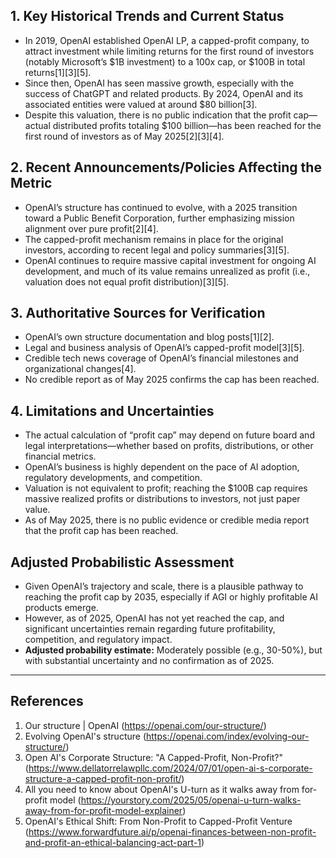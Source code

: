 ## 1. Key Historical Trends and Current Status

- In 2019, OpenAI established OpenAI LP, a capped-profit company, to attract investment while limiting returns for the first round of investors (notably Microsoft’s $1B investment) to a 100x cap, or $100B in total returns[1][3][5].
- Since then, OpenAI has seen massive growth, especially with the success of ChatGPT and related products. By 2024, OpenAI and its associated entities were valued at around $80 billion[3].
- Despite this valuation, there is no public indication that the profit cap—actual distributed profits totaling $100 billion—has been reached for the first round of investors as of May 2025[2][3][4].

## 2. Recent Announcements/Policies Affecting the Metric

- OpenAI’s structure has continued to evolve, with a 2025 transition toward a Public Benefit Corporation, further emphasizing mission alignment over pure profit[2][4].
- The capped-profit mechanism remains in place for the original investors, according to recent legal and policy summaries[3][5].
- OpenAI continues to require massive capital investment for ongoing AI development, and much of its value remains unrealized as profit (i.e., valuation does not equal profit distribution)[3][5].

## 3. Authoritative Sources for Verification

- OpenAI’s own structure documentation and blog posts[1][2].
- Legal and business analysis of OpenAI’s capped-profit model[3][5].
- Credible tech news coverage of OpenAI’s financial milestones and organizational changes[4].
- No credible report as of May 2025 confirms the cap has been reached.

## 4. Limitations and Uncertainties

- The actual calculation of “profit cap” may depend on future board and legal interpretations—whether based on profits, distributions, or other financial metrics.
- OpenAI’s business is highly dependent on the pace of AI adoption, regulatory developments, and competition.
- Valuation is not equivalent to profit; reaching the $100B cap requires massive realized profits or distributions to investors, not just paper value.
- As of May 2025, there is no public evidence or credible media report that the profit cap has been reached.

## Adjusted Probabilistic Assessment

- Given OpenAI’s trajectory and scale, there is a plausible pathway to reaching the profit cap by 2035, especially if AGI or highly profitable AI products emerge.
- However, as of 2025, OpenAI has not yet reached the cap, and significant uncertainties remain regarding future profitability, competition, and regulatory impact.
- **Adjusted probability estimate:** Moderately possible (e.g., 30-50%), but with substantial uncertainty and no confirmation as of 2025.

---

## References

1. Our structure | OpenAI (https://openai.com/our-structure/)
2. Evolving OpenAI's structure (https://openai.com/index/evolving-our-structure/)
3. Open AI's Corporate Structure: "A Capped-Profit, Non-Profit?" (https://www.dellatorrelawpllc.com/2024/07/01/open-ai-s-corporate-structure-a-capped-profit-non-profit/)
4. All you need to know about OpenAI's U-turn as it walks away from for-profit model (https://yourstory.com/2025/05/openai-u-turn-walks-away-from-for-profit-model-explainer)
5. OpenAI's Ethical Shift: From Non-Profit to Capped-Profit Venture (https://www.forwardfuture.ai/p/openai-finances-between-non-profit-and-profit-an-ethical-balancing-act-part-1)